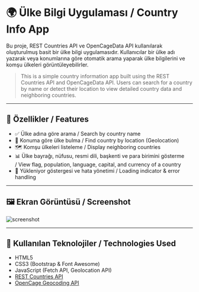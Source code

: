 # 🌍 Ülke Bilgi Uygulaması / Country Info App

Bu proje, REST Countries API ve OpenCageData API kullanılarak oluşturulmuş basit bir ülke bilgi uygulamasıdır. Kullanıcılar bir ülke adı yazarak veya konumlarına göre otomatik arama yaparak ülke bilgilerini ve komşu ülkeleri görüntüleyebilirler.

> This is a simple country information app built using the REST Countries API and OpenCageData API. Users can search for a country by name or detect their location to view detailed country data and neighboring countries.

---

## 🚀 Özellikler / Features

- ✅ Ülke adına göre arama / Search by country name  
- 📍 Konuma göre ülke bulma / Find country by location (Geolocation)  
- 🗺️ Komşu ülkeleri listeleme / Display neighboring countries  
- 📊 Ülke bayrağı, nüfusu, resmi dili, başkenti ve para birimini gösterme  
  / View flag, population, language, capital, and currency of a country  
- 🔄 Yükleniyor göstergesi ve hata yönetimi / Loading indicator & error handling

---

## 🖼️ Ekran Görüntüsü / Screenshot

![screenshot](https://github.com/user-attachments/assets/6b270ae0-9aec-460b-b6c9-efa50b39ff11)

---

## 🔧 Kullanılan Teknolojiler / Technologies Used

- HTML5  
- CSS3 (Bootstrap & Font Awesome)  
- JavaScript (Fetch API, Geolocation API)  
- [REST Countries API](https://restcountries.com/)  
- [OpenCage Geocoding API](https://opencagedata.com/)
